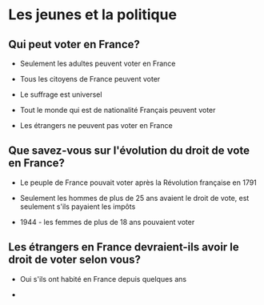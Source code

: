 # Les jeunes et la politique

## Qui peut voter en France?

- Seulement les adultes peuvent voter en France

- Tous les citoyens de France peuvent voter

- Le suffrage est universel

- Tout le monde qui est de nationalité Français peuvent voter

- Les étrangers ne peuvent pas voter en France

## Que savez-vous sur l'évolution du droit de vote en France?

- Le peuple de France pouvait voter après la Révolution française en 1791

- Seulement les hommes de plus de 25 ans avaient le droit de vote, est seulement s'ils payaient les impôts

- 1944 - les femmes de plus de 18 ans pouvaient voter

## Les étrangers en France devraient-ils avoir le droit de voter selon vous?

- Oui s'ils ont habité en France depuis quelques ans

- 